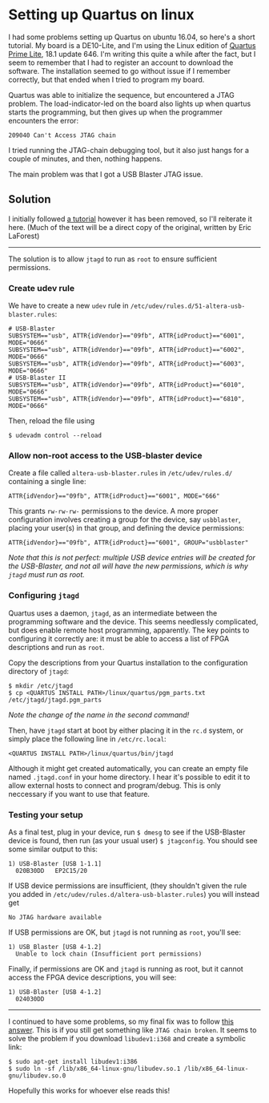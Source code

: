 Setting up Quartus on linux
===============

I had some problems setting up Quartus on ubuntu 16.04, so here's a short tutorial.
My board is a DE10-Lite, and I'm using the Linux edition of [Quartus Prime Lite][1], 18.1
update 646. 
I'm writing this quite a while after the fact, but I seem to remember that I had to register
an account to download the software.
The installation seemed to go without issue if I remember correctly, but that ended when I
tried to program my board.

Quartus was able to initialize the sequence, but encountered a JTAG problem. The
load-indicator-led on the board also lights up when quartus starts the programming, but
then gives up when the programmer encounters the error:
```
209040 Can't Access JTAG chain
```

I tried running the JTAG-chain debugging tool, but it also just hangs for a couple of
minutes, and then, nothing happens. 

The main problem was that I got a USB Blaster JTAG issue. 

Solution
---------
I initially followed [a tutorial][2] however it has been removed, so I'll reiterate it
here. (Much of the text will be a direct copy of the original, written by Eric LaForest) 

********************************************************************************************

The solution is to allow `jtagd` to run as `root` to ensure sufficient permissions.

### Create udev rule
We have to create a new `udev` rule in `/etc/udev/rules.d/51-altera-usb-blaster.rules`: 
```
# USB-Blaster
SUBSYSTEM=="usb", ATTR{idVendor}=="09fb", ATTR{idProduct}=="6001", MODE="0666"
SUBSYSTEM=="usb", ATTR{idVendor}=="09fb", ATTR{idProduct}=="6002", MODE="0666"
SUBSYSTEM=="usb", ATTR{idVendor}=="09fb", ATTR{idProduct}=="6003", MODE="0666"
# USB-Blaster II
SUBSYSTEM=="usb", ATTR{idVendor}=="09fb", ATTR{idProduct}=="6010", MODE="0666"
SUBSYSTEM=="usb", ATTR{idVendor}=="09fb", ATTR{idProduct}=="6810", MODE="0666"
```
Then, reload the file using
```
$ udevadm control --reload
```

### Allow non-root access to the USB-blaster device
Create a file called `altera-usb-blaster.rules` in `/etc/udev/rules.d/` containing a
single line:
```
ATTR{idVendor}=="09fb", ATTR{idProduct}=="6001", MODE="666"
```
This grants `rw-rw-rw-` permissions to the device. A more proper configuration involves
creating a group for the device, say `usbblaster`, placing your user(s) in that group, and
defining the device permissions:
```
ATTR{idVendor}=="09fb", ATTR{idProduct}=="6001", GROUP="usbblaster"
```
*Note that this is not perfect: multiple USB device entries will be created for the
USB-Blaster, and not all will have the new permissions, which is why `jtagd` must run as
root.*

### Configuring `jtagd`
Quartus uses a daemon, `jtagd`, as an intermediate between the programming software and
the device. This seems needlessly complicated, but does enable remote host programming,
apparently. The key points to configuring it correctly are: it must be able to access a
list of FPGA descriptions and run as `root`.

Copy the descriptions from your Quartus installation to the configuration directory of
`jtagd`:
```
$ mkdir /etc/jtagd
$ cp <QUARTUS INSTALL PATH>/linux/quartus/pgm_parts.txt /etc/jtagd/jtagd.pgm_parts
```
*Note the change of the name in the second command!*

Then, have `jtagd` start at boot by either placing it in the `rc.d` system, or simply
place the following line in `/etc/rc.local`:
```
<QUARTUS INSTALL PATH>/linux/quartus/bin/jtagd
```

Although it might get created automatically, you can create an empty file named
`.jtagd.conf` in your home directory. I hear it's possible to edit it to allow external
hosts to connect and program/debug. This is only neccessary if you want to use that
feature.

### Testing your setup
As a final test, plug in your device, run `$ dmesg` to see if the USB-Blaster device is
found, then run (as your usual user) `$ jtagconfig`. You should see some similar output to
this:
```
1) USB-Blaster [USB 1-1.1]
  020B30DD   EP2C15/20
```
If USB device permissions are insufficient, (they shouldn't given the rule you added in
`/etc/udev/rules.d/altera-usb-blaster.rules`) you will instead get
```
No JTAG hardware available
```
If USB permissions are OK, but `jtagd` is not running as `root`, you'll see:
```
1) USB_Blaster [USB 4-1.2]
  Unable to lock chain (Insufficient port permissions)
```
Finally, if permissions are OK and `jtagd` is running as root, but it cannot access the
FPGA device descriptions, you will see:
```
1) USB-Blaster [USB 4-1.2]
  024030DD
```
********************************************************************************************

I continued to have some problems, so my final fix was to follow [this answer][3].
This is if you still get something like `JTAG chain broken`. It seems to solve the problem
if you download `libudev1:i368` and create a symbolic link:
```
$ sudo apt-get install libudev1:i386
$ sudo ln -sf /lib/x86_64-linux-gnu/libudev.so.1 /lib/x86_64-linux-gnu/libudev.so.0
```

Hopefully this works for whoever else reads this!


[1]: https://fpgasoftware.intel.com/?edition=lite
[2]: http://fpgacpu.ca/fpga/USB-Blaster-Debian.html
[3]: https://electronics.stackexchange.com/questions/239882/altera-cyclone-ii-jtag-after-as-programming
